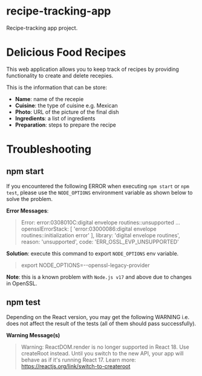 # recipe-tracking-app
Recipe-tracking app project.

# Delicious Food Recipes
This web application allows you to keep track of recipes by providing functionality to create and delete recepies.

This is the information that can be store:
- **Name**: name of the recepie
- **Cuisine**: the type of cuisine e.g. Mexican
- **Photo**: URL of the picture of the final dish
- **Ingredients**: a list of ingredients
- **Preparation**: steps to prepare the recipe

# Troubleshooting
## npm start
If you encountered the following ERROR when executing `npm start` or `npm test`, please use the `NODE_OPTIONS` environment variable as shown below to solve the problem.

**Error Messages**:
> Error: error:0308010C:digital envelope routines::unsupported
    ...
  opensslErrorStack: [ 'error:03000086:digital envelope routines::initialization error' ],
  library: 'digital envelope routines',
  reason: 'unsupported',
  code: 'ERR_OSSL_EVP_UNSUPPORTED'


**Solution**: execute this command to export `NODE_OPTIONS` env variable.
> export NODE_OPTIONS=--openssl-legacy-provider

**Note**: this is a known problem with `Node.js v17` and above due to changes in OpenSSL.

## npm test
Depending on the React version, you may get the following WARNING i.e. does not affect the result of the tests (all of them should pass successfully).

**Warning Message(s)**
> Warning: ReactDOM.render is no longer supported in React 18. Use createRoot instead. Until you switch to the new API, your app will behave as if it's running React 17. Learn more: https://reactjs.org/link/switch-to-createroot
